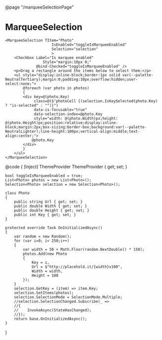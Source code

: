 ﻿@page "/marqueeSelectionPage"

<h1>MarqueeSelection</h1>

<style>
    .photoCell.is-selected {
        background: var(--palette-ThemeLighter);
        border: 1px solid var(--palette-ThemePrimary);
    }
</style>

<Demo Header="Basic Selection Example" Key="0" MetadataPath="MarqueeSelectionPage">

    <MarqueeSelection TItem="Photo" 
                         IsEnabled="toggleIsMarqueeEnabled"
                         Selection="selection"
                         >
        <Checkbox Label="Is marquee enabled"
                     Style="margin:10px 0;"
                  @bind-Checked="toggleIsMarqueeEnabled" />
        <p>Drag a rectangle around the items below to select them:</p>
        <ul style="display:inline-block;border:1px solid var(--palette-NeutralTertiary);margin:0;padding:10px;overflow:hidden;user-select:none;">
            @foreach (var photo in photos)
            {
            <div key=@(photo.Key)
                 class=@($"photoCell {(selection.IsKeySelected(photo.Key) ? "is-selected" : "")}")
                 data-is-focusable="true"
                 data-selection-index=@photo.Key
                 style="width: @(photo.Width)px;height: @(photo.Height)px;position:relative;display:inline-block;margin:2px;box-sizing:border-box;background:var(--palette-NeutralLighter);line-height:100px;vertical-align:middle;text-align:center;">
                @photo.Key
            </div>
            }
        </ul>
    </MarqueeSelection>
</Demo>


@code {
    [Inject] ThemeProvider ThemeProvider { get; set; }

    bool toggleIsMarqueeEnabled = true;
    List<Photo> photos = new List<Photo>();
    Selection<Photo> selection = new Selection<Photo>();

    class Photo
    {
        public string Url { get; set; }
        public double Width { get; set; }
        public double Height { get; set; }
        public int Key { get; set; }
    }

    protected override Task OnInitializedAsync()
    {
        var random = new Random();
        for (var i=0; i< 250;i++)
        {
            var width = 50 + Math.Floor(random.NextDouble() * 150);
            photos.Add(new Photo
            {
                Key = i,
                Url = $"http://placehold.it/{width}x100",
                Width = width,
                Height = 100
            });
        }
        selection.GetKey = (item) => item.Key;
        selection.SetItems(photos);
        selection.SelectionMode = SelectionMode.Multiple;
        //selection.SelectionChanged.Subscribe(_ => 
        //{
        //    InvokeAsync(StateHasChanged);
        //});
        return base.OnInitializedAsync();
    }


}

